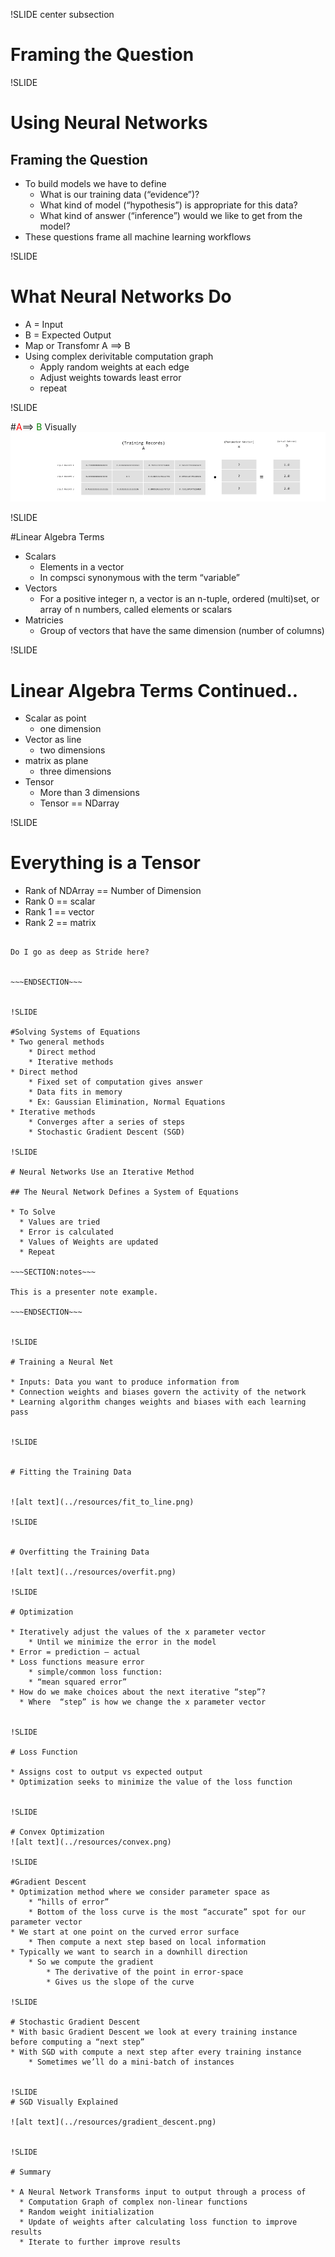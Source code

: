 !SLIDE center subsection

# Framing the Question

!SLIDE

# Using Neural Networks

## Framing the Question


* To build models we have to define
	* What is our training data (“evidence”)?
	* What kind of model (“hypothesis”) is appropriate for this data?
	* What kind of answer (“inference”) would we like to get from the model?
* These questions frame all machine learning workflows


!SLIDE 

# What Neural Networks Do

* A = Input
* B = Expected Output
* Map or Transfomr A ==> B 
* Using complex derivitable computation graph
  * Apply random weights at each edge
  * Adjust weights towards least error
  * repeat


!SLIDE

#<font color="red">A</font>==> <font color="green">B</font> Visually
![alt text](../resources/vector_table.png)


!SLIDE

#Linear Algebra Terms

* Scalars
	- Elements in a vector
	- In compsci synonymous with the term “variable”
* Vectors
	* For a positive integer n, a vector is an n-tuple, ordered (multi)set, or array of n numbers, called elements or scalars
* Matricies
	* Group of vectors that have the same dimension (number of columns)


!SLIDE

# Linear Algebra Terms Continued..

* Scalar as point
  * one dimension
* Vector as line
  * two dimensions
* matrix as plane
  * three dimensions
* Tensor
  * More than 3 dimensions
  * Tensor == NDarray

!SLIDE

# Everything is a Tensor

* Rank of NDArray == Number of Dimension
* Rank 0 == scalar
* Rank 1 == vector
* Rank 2 == matrix 

~~~SECTION:notes~~~

Do I go as deep as Stride here? 


~~~ENDSECTION~~~


!SLIDE

#Solving Systems of Equations
* Two general methods
	* Direct method
	* Iterative methods
* Direct method
	* Fixed set of computation gives answer
	* Data fits in memory
	* Ex: Gaussian Elimination, Normal Equations
* Iterative methods
	* Converges after a series of steps
    * Stochastic Gradient Descent (SGD)

!SLIDE

# Neural Networks Use an Iterative Method

## The Neural Network Defines a System of Equations

* To Solve
  * Values are tried
  * Error is calculated
  * Values of Weights are updated
  * Repeat

~~~SECTION:notes~~~

This is a presenter note example.

~~~ENDSECTION~~~


!SLIDE

# Training a Neural Net

* Inputs: Data you want to produce information from
* Connection weights and biases govern the activity of the network
* Learning algorithm changes weights and biases with each learning pass


!SLIDE


# Fitting the Training Data


![alt text](../resources/fit_to_line.png)

!SLIDE


# Overfitting the Training Data

![alt text](../resources/overfit.png)

!SLIDE

# Optimization

* Iteratively adjust the values of the x parameter vector
	* Until we minimize the error in the model
* Error = prediction – actual
* Loss functions measure error
	* simple/common loss function: 
	* “mean squared error”
* How do we make choices about the next iterative “step”?
  * Where  “step” is how we change the x parameter vector


!SLIDE

# Loss Function

* Assigns cost to output vs expected output
* Optimization seeks to minimize the value of the loss function


!SLIDE

# Convex Optimization
![alt text](../resources/convex.png)

!SLIDE

#Gradient Descent
* Optimization method where we consider parameter space as
	* “hills of error”
	* Bottom of the loss curve is the most “accurate” spot for our parameter vector
* We start at one point on the curved error surface
	* Then compute a next step based on local information
* Typically we want to search in a downhill direction
	* So we compute the gradient
		* The derivative of the point in error-space
		* Gives us the slope of the curve

!SLIDE

# Stochastic Gradient Descent
* With basic Gradient Descent we look at every training instance before computing a “next step”
* With SGD with compute a next step after every training instance
	* Sometimes we’ll do a mini-batch of instances


!SLIDE
# SGD Visually Explained

![alt text](../resources/gradient_descent.png)


!SLIDE

# Summary

* A Neural Network Transforms input to output through a process of
  * Computation Graph of complex non-linear functions
  * Random weight initialization
  * Update of weights after calculating loss function to improve results
  * Iterate to further improve results

